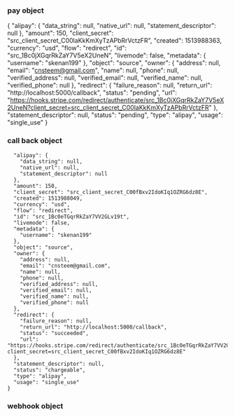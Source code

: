 ### pay object
{
  "alipay": {
    "data_string": null,
    "native_url": null,
    "statement_descriptor": null
  },
  "amount": 150,
  "client_secret": "src_client_secret_C00laKkKmXyTzAPbRrVctzFR",
  "created": 1513988363,
  "currency": "usd",
  "flow": "redirect",
  "id": "src_1Bc0jXGqrRkZaY7V5eX2UneN",
  "livemode": false,
  "metadata": {
    "username": "skenan199"
  },
  "object": "source",
  "owner": {
    "address": null,
    "email": "cnsteem@gmail.com",
    "name": null,
    "phone": null,
    "verified_address": null,
    "verified_email": null,
    "verified_name": null,
    "verified_phone": null
  },
  "redirect": {
    "failure_reason": null,
    "return_url": "http://localhost:5000/callback",
    "status": "pending",
    "url": "https://hooks.stripe.com/redirect/authenticate/src_1Bc0jXGqrRkZaY7V5eX2UneN?client_secret=src_client_secret_C00laKkKmXyTzAPbRrVctzFR"
  },
  "statement_descriptor": null,
  "status": "pending",
  "type": "alipay",
  "usage": "single_use"
}
### call back object

```
  "alipay": {
    "data_string": null,
    "native_url": null,
    "statement_descriptor": null
  },
  "amount": 150,
  "client_secret": "src_client_secret_C00fBxv2IdoKIq1OZRG6dz8E",
  "created": 1513988049,
  "currency": "usd",
  "flow": "redirect",
  "id": "src_1Bc0eTGqrRkZaY7VV2GLv19t",
  "livemode": false,
  "metadata": {
    "username": "skenan199"
  },
  "object": "source",
  "owner": {
    "address": null,
    "email": "cnsteem@gmail.com",
    "name": null,
    "phone": null,
    "verified_address": null,
    "verified_email": null,
    "verified_name": null,
    "verified_phone": null
  },
  "redirect": {
    "failure_reason": null,
    "return_url": "http://localhost:5000/callback",
    "status": "succeeded",
    "url": "https://hooks.stripe.com/redirect/authenticate/src_1Bc0eTGqrRkZaY7VV2GLv19t?client_secret=src_client_secret_C00fBxv2IdoKIq1OZRG6dz8E"
  },
  "statement_descriptor": null,
  "status": "chargeable",
  "type": "alipay",
  "usage": "single_use"
}
```

### webhook object